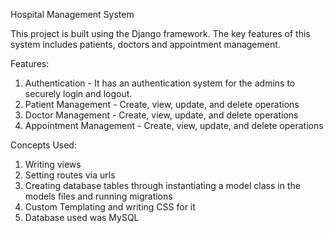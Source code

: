 Hospital Management System

This project is built using the Django framework.
The key features of this system includes patients, doctors and appointment management. 

Features:
1. Authentication - It has an authentication system for the admins to securely login and logout.
2. Patient Management - Create, view, update, and delete operations
3. Doctor Management -  Create, view, update, and delete operations
4. Appointment Management -  Create, view, update, and delete operations

Concepts Used:
1. Writing views
2. Setting routes via urls
3. Creating database tables through instantiating a model class in the models files and running migrations
4. Custom Templating and writing CSS for it
5. Database used was MySQL
